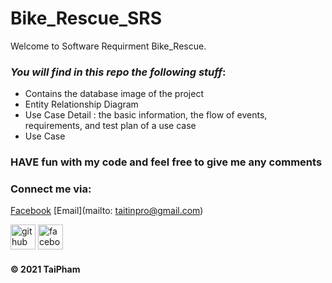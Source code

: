 # Bike_Rescue_SRS
Welcome to Software Requirment Bike_Rescue.



### _You will find in this repo the following stuff_:
* Contains the database image of the project
* Entity Relationship Diagram
* Use Case Detail : the basic information, the flow of events, requirements, and test plan of a use case
* Use Case




### HAVE fun with my code and feel free to give me any comments

### Connect me via:
[Facebook](http://facebook.com/79TaiPham79)
[Email](mailto: taitinpro@gmail.com)


[<img src='https://cdn.jsdelivr.net/npm/simple-icons@3.0.1/icons/github.svg' alt='github' height='40'>](https://github.com/https://github.com/taipham2000)  [<img src='https://cdn.jsdelivr.net/npm/simple-icons@3.0.1/icons/facebook.svg' alt='facebook' height='40'>](https://www.facebook.com/https://www.facebook.com/79TaiPham79)  



#### © 2021 TaiPham
